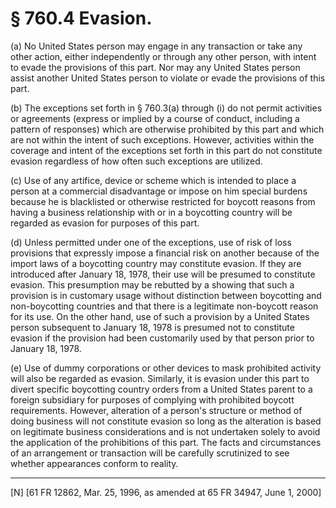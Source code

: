 # § 760.4   Evasion.

(a) No United States person may engage in any transaction or take any other action, either independently or through any other person, with intent to evade the provisions of this part. Nor may any United States person assist another United States person to violate or evade the provisions of this part.


(b) The exceptions set forth in § 760.3(a) through (i) do not permit activities or agreements (express or implied by a course of conduct, including a pattern of responses) which are otherwise prohibited by this part and which are not within the intent of such exceptions. However, activities within the coverage and intent of the exceptions set forth in this part do not constitute evasion regardless of how often such exceptions are utilized.


(c) Use of any artifice, device or scheme which is intended to place a person at a commercial disadvantage or impose on him special burdens because he is blacklisted or otherwise restricted for boycott reasons from having a business relationship with or in a boycotting country will be regarded as evasion for purposes of this part.


(d) Unless permitted under one of the exceptions, use of risk of loss provisions that expressly impose a financial risk on another because of the import laws of a boycotting country may constitute evasion. If they are introduced after January 18, 1978, their use will be presumed to constitute evasion. This presumption may be rebutted by a showing that such a provision is in customary usage without distinction between boycotting and non-boycotting countries and that there is a legitimate non-boycott reason for its use. On the other hand, use of such a provision by a United States person subsequent to January 18, 1978 is presumed not to constitute evasion if the provision had been customarily used by that person prior to January 18, 1978.


(e) Use of dummy corporations or other devices to mask prohibited activity will also be regarded as evasion. Similarly, it is evasion under this part to divert specific boycotting country orders from a United States parent to a foreign subsidiary for purposes of complying with prohibited boycott requirements. However, alteration of a person's structure or method of doing business will not constitute evasion so long as the alteration is based on legitimate business considerations and is not undertaken solely to avoid the application of the prohibitions of this part. The facts and circumstances of an arrangement or transaction will be carefully scrutinized to see whether appearances conform to reality.



---

[N] [61 FR 12862, Mar. 25, 1996, as amended at 65 FR 34947, June 1, 2000]





